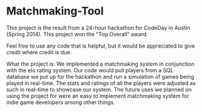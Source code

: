 # Matchmaking-Tool

This project is the result from a 24-hour hackathon for CodeDay in Austin (Spring 2014).
This project won the "Top Overall" award.

Feel free to use any code that is helpful, but it would be appreciated to give credit where credit is due.

What the project is:
We implemented a matchmaking system in conjunction with the elo rating system.
Our code would pull players from a SQL database we put up for the hackathon and run a simulation of games being played in real-time.
The stats and ratings of all the players were adjusted as such in real-time to showcase our system.
The future uses we planned on using the project for were an easy to implement matchmaking system for indie game developers among other things.
